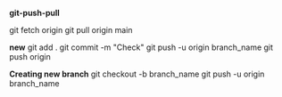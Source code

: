 **git-push-pull**

git fetch origin
git pull origin main


**new**
git add .
git commit -m "Check"
git push -u origin branch_name
git push origin

**Creating new branch**
git checkout -b branch_name
git push -u origin branch_name

